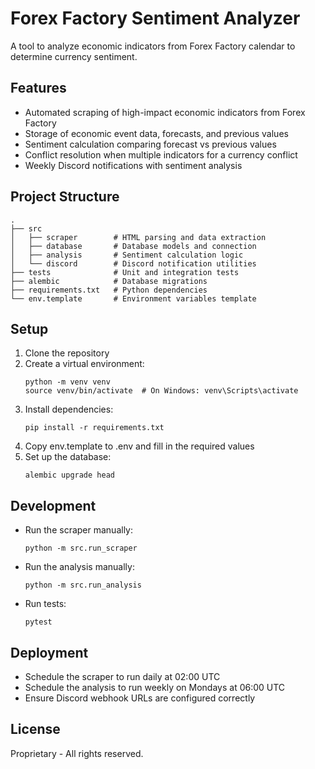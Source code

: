 # Forex Factory Sentiment Analyzer

A tool to analyze economic indicators from Forex Factory calendar to determine currency sentiment.

## Features

- Automated scraping of high-impact economic indicators from Forex Factory
- Storage of economic event data, forecasts, and previous values
- Sentiment calculation comparing forecast vs previous values
- Conflict resolution when multiple indicators for a currency conflict
- Weekly Discord notifications with sentiment analysis

## Project Structure

```
.
├── src
│   ├── scraper        # HTML parsing and data extraction
│   ├── database       # Database models and connection
│   ├── analysis       # Sentiment calculation logic
│   └── discord        # Discord notification utilities
├── tests              # Unit and integration tests
├── alembic            # Database migrations
├── requirements.txt   # Python dependencies
└── env.template       # Environment variables template
```

## Setup

1. Clone the repository
2. Create a virtual environment:
   ```
   python -m venv venv
   source venv/bin/activate  # On Windows: venv\Scripts\activate
   ```
3. Install dependencies:
   ```
   pip install -r requirements.txt
   ```
4. Copy env.template to .env and fill in the required values
5. Set up the database:
   ```
   alembic upgrade head
   ```

## Development

- Run the scraper manually:
  ```
  python -m src.run_scraper
  ```
- Run the analysis manually:
  ```
  python -m src.run_analysis
  ```
- Run tests:
  ```
  pytest
  ```

## Deployment

- Schedule the scraper to run daily at 02:00 UTC
- Schedule the analysis to run weekly on Mondays at 06:00 UTC
- Ensure Discord webhook URLs are configured correctly

## License

Proprietary - All rights reserved. 